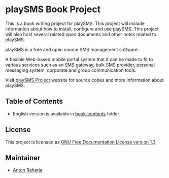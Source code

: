 # playSMS Book Project

This is a book writing project for playSMS. This project will include information about how to install, configure and use playSMS. This project will also host several related open documents and other notes related to playSMS.

playSMS is a free and open source SMS management software.

A flexible Web-based mobile portal system that it can be made to fit to various services such as an SMS gateway, bulk SMS provider, personal messaging system, corporate and group communication tools.

Visit [playSMS Project](http://playsms.org) website for source codes and more information about playSMS.

## Table of Contents

* English version is available in [book-contents](book-contents/en/README.md) folder

## License

This project is licensed as [GNU Free Documentation License version 1.3](LICENSE.md)

## Maintainer

* [Anton Raharja](http://antonraharja.com)
